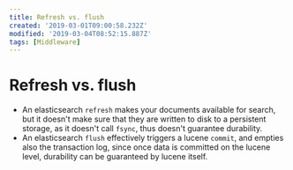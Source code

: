 ```yaml
---
title: Refresh vs. flush
created: '2019-03-01T09:00:58.232Z'
modified: '2019-03-04T08:52:15.887Z'
tags: [Middleware]
---
```


# Refresh vs. flush
- An elasticsearch `refresh` makes your documents available for search, but it doesn't make sure that they are written to disk to a persistent storage, as it doesn't call `fsync`, thus doesn't guarantee durability. 
- An elasticsearch `flush` effectively triggers a lucene `commit`, and empties also the transaction log, since once data is committed on the lucene level, durability can be guaranteed by lucene itself.
